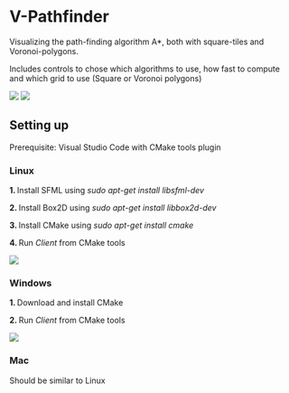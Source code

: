 # V-Pathfinder
Visualizing the path-finding algorithm A*, both with square-tiles and Voronoi-polygons.

Includes controls to chose which algorithms to use, how fast to compute and which grid to use (Square or Voronoi polygons)

<img src="https://github.com/viesa/V-Algorithms/blob/master/preview1_squareGrid.png">
<img src="https://github.com/viesa/V-Algorithms/blob/master/preview2_voronoiGrid.png">

## Setting up
Prerequisite: Visual Studio Code with CMake tools plugin

### Linux
<b> 1. </b> Install SFML using <i>sudo apt-get install libsfml-dev</i>

<b> 2. </b> Install Box2D using <i>sudo apt-get install libbox2d-dev</i>

<b> 3. </b> Install CMake using <i>sudo apt-get install cmake</i>

<b> 4. </b> Run <i>Client</i> from CMake tools

<img src="https://github.com/viesa/V-Algorithms/blob/master/startCMakeProject.png">

### Windows
<b> 1. </b> Download and install CMake

<b> 2. </b> Run <i>Client</i> from CMake tools

<img src="https://github.com/viesa/V-Algorithms/blob/master/startCMakeProject.png">

### Mac
Should be similar to Linux
